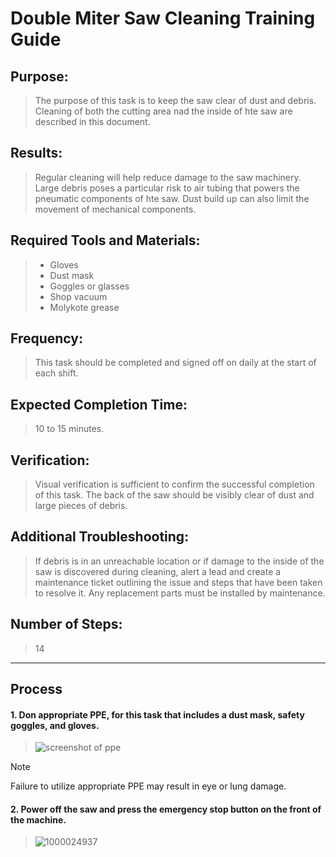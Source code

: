 # Double Miter Saw Cleaning Training Guide
## Purpose: 
>The purpose of this task is to keep the saw clear of dust and debris.  Cleaning of both the cutting area nad the inside of hte saw are described in this document.
## Results:
>Regular cleaning will help reduce damage to the saw machinery.  Large debris poses a particular risk to air tubing that powers the pneumatic components of hte saw.  Dust build up can also limit the movement of mechanical components.
## Required Tools and Materials:
>- Gloves
>- Dust mask
>- Goggles or glasses
>- Shop vacuum
>- Molykote grease
## Frequency:
>This task should be completed and signed off on daily at the start of each shift.
## Expected Completion Time:
>10 to 15 minutes.
## Verification:
>Visual verification is sufficient to confirm the successful completion of this task.  The back of the saw should be visibly clear of dust and large pieces of debris.
## Additional Troubleshooting:
>If debris is in an unreachable location or if damage to the inside of the saw is discovered during cleaning, alert a lead and create a maintenance ticket outlining the issue and steps that have been taken to resolve it.  Any replacement parts must be installed by maintenance.
## Number of Steps:
>14

---
## Process
#### 1. Don appropriate PPE, for this task that includes a dust mask, safety goggles, and gloves.
>![screenshot of ppe](https://github.com/user-attachments/assets/f9daa26a-c387-4576-b005-bc259d37e513)

> [!NOTE]
> Failure to utilize appropriate PPE may result in eye or lung damage.
#### 2. Power off the saw and press the emergency stop button on the front of the machine.
>![1000024937](https://github.com/user-attachments/assets/9e093223-6420-40f9-a1e5-bb6dc0d488b1)
